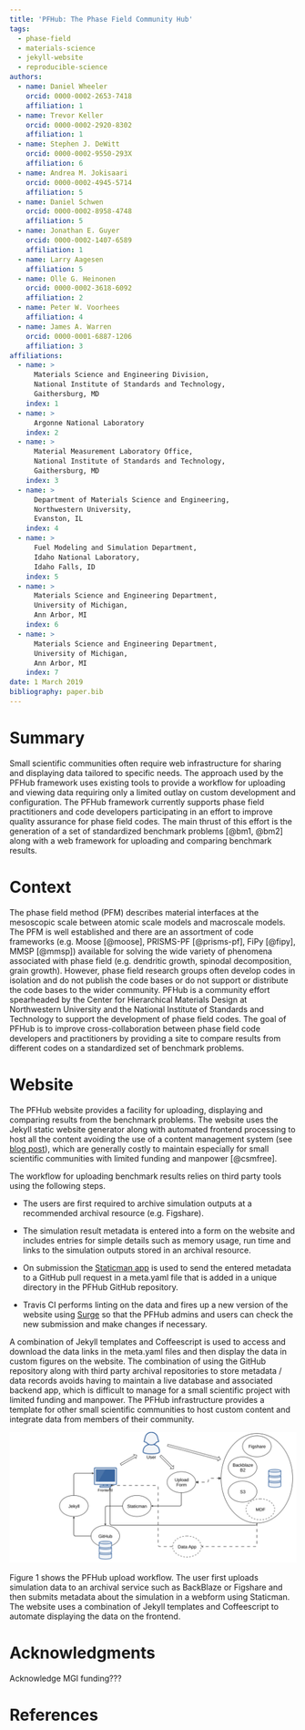 ```yaml
---
title: 'PFHub: The Phase Field Community Hub'
tags:
  - phase-field
  - materials-science
  - jekyll-website
  - reproducible-science
authors:
  - name: Daniel Wheeler
    orcid: 0000-0002-2653-7418
    affiliation: 1
  - name: Trevor Keller
    orcid: 0000-0002-2920-8302
    affiliation: 1
  - name: Stephen J. DeWitt
    orcid: 0000-0002-9550-293X
    affiliation: 6
  - name: Andrea M. Jokisaari
    orcid: 0000-0002-4945-5714
    affiliation: 5
  - name: Daniel Schwen
    orcid: 0000-0002-8958-4748
    affiliation: 5
  - name: Jonathan E. Guyer
    orcid: 0000-0002-1407-6589
    affiliation: 1
  - name: Larry Aagesen
    affiliation: 5
  - name: Olle G. Heinonen
    orcid: 0000-0002-3618-6092
    affiliation: 2
  - name: Peter W. Voorhees
    affiliation: 4
  - name: James A. Warren
    orcid: 0000-0001-6887-1206
    affiliation: 3
affiliations:
  - name: >
      Materials Science and Engineering Division,
      National Institute of Standards and Technology,
      Gaithersburg, MD
    index: 1
  - name: >
      Argonne National Laboratory
    index: 2
  - name: >
      Material Measurement Laboratory Office,
      National Institute of Standards and Technology,
      Gaithersburg, MD
    index: 3
  - name: >
      Department of Materials Science and Engineering,
      Northwestern University,
      Evanston, IL
    index: 4
  - name: >
      Fuel Modeling and Simulation Department,
      Idaho National Laboratory,
      Idaho Falls, ID
    index: 5
  - name: >
      Materials Science and Engineering Department,
      University of Michigan,
      Ann Arbor, MI
    index: 6
  - name: >
      Materials Science and Engineering Department,
      University of Michigan,
      Ann Arbor, MI
    index: 7
date: 1 March 2019
bibliography: paper.bib
---
```


# Summary

Small scientific communities often require web infrastructure for
sharing and displaying data tailored to specific needs. The approach
used by the PFHub framework uses existing tools to provide a workflow
for uploading and viewing data requiring only a limited outlay on
custom development and configuration. The PFHub framework currently
supports phase field practitioners and code developers participating
in an effort to improve quality assurance for phase field codes. The
main thrust of this effort is the generation of a set of standardized
benchmark problems [@bm1, @bm2] along with a
web framework for uploading and comparing benchmark results.

# Context

The phase field method (PFM) describes material interfaces at the
mesoscopic scale between atomic scale models and macroscale
models. The PFM is well established and there are an assortment of
code frameworks (e.g. Moose [@moose], PRISMS-PF [@prisms-pf], FiPy
[@fipy], MMSP [@mmsp]) available for solving the wide variety of
phenomena associated with phase field (e.g. dendritic growth, spinodal
decomposition, grain growth). However, phase field research groups
often develop codes in isolation and do not publish the code bases or
do not support or distribute the code bases to the wider
community. PFHub is a community effort spearheaded by the Center for
Hierarchical Materials Design at Northwestern University and the
National Institute of Standards and Technology to support the
development of phase field codes. The goal of PFHub is to improve
cross-collaboration between phase field code developers and
practitioners by providing a site to compare results from different
codes on a standardized set of benchmark problems.

# Website

The PFHub website provides a facility for uploading, displaying and
comparing results from the benchmark problems. The website uses the
Jekyll static website generator along with automated frontend
processing to host all the content avoiding the use of a content
management system (see [blog
post](https://medium.com/devseed/how-we-build-cms-free-websites-d7e19d94a0ff)),
which are generally costly to maintain especially for small scientific
communities with limited funding and manpower [@csmfree].

The workflow for uploading benchmark results relies on third party tools
using the following steps.

 - The users are first required to archive simulation outputs at a
   recommended archival resource (e.g. Figshare).

 - The simulation result metadata is entered into a form on the
   website and includes entries for simple details such as memory
   usage, run time and links to the simulation outputs stored in an
   archival resource.

 - On submission the [Staticman app](https://staticman.net/) is used to send the
   entered metadata to a GitHub pull request in a meta.yaml file that
   is added in a unique directory in the PFHub GitHub repository.

 - Travis CI performs linting on the data and fires up a new version
   of the website using [Surge](https://surge.sh/) so that the PFHub
   admins and users can check the new submission and make changes if
   necessary.

A combination of Jekyll templates and Coffeescript is used to access
and download the data links in the meta.yaml files and then display
the data in custom figures on the website. The combination of using
the GitHub repository along with third party archival repositories to
store metadata / data records avoids having to maintain a live
database and associated backend app, which is difficult to manage for
a small scientific project with limited funding and manpower. The
PFHub infrastructure provides a template for other small scientific
communities to host custom content and integrate data from members of
their community.

![Figure 1](./pfhub_website.svg)

Figure 1 shows the PFHub upload workflow. The user first uploads
simulation data to an archival service such as BackBlaze or Figshare
and then submits metadata about the simulation in a webform using
Staticman. The website uses a combination of Jekyll templates and
Coffeescript to automate displaying the data on the frontend.

# Acknowledgments

Acknowledge MGI funding???

# References
